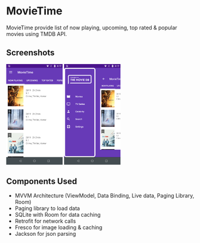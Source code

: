 # MovieTime
MovieTime provide list of now playing, upcoming, top rated & popular movies using TMDB API.

## Screenshots
<img src="https://github.com/henukumar/MovieTime/blob/master/screenshots/MovieTime1.png" width="30%"></img> 
<img src="https://github.com/henukumar/MovieTime/blob/master/screenshots/MovieTime2.png" width="30%"></img> 

## Components Used
* MVVM Architecture (ViewModel, Data Binding, Live data, Paging Library, Room)
* Paging library to load data
* SQLite with Room for data caching
* Retrofit for network calls
* Fresco for image loading & caching
* Jackson for json parsing

